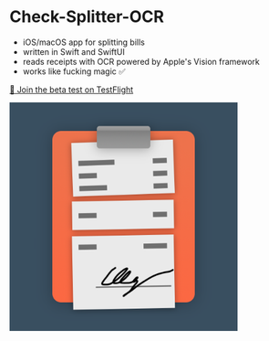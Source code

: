 # Check-Splitter-OCR
- iOS/macOS app for splitting bills
- written in Swift and SwiftUI
- reads receipts with OCR powered by Apple's Vision framework
- works like fucking magic ✅

[🔗 Join the beta test on TestFlight](https://testflight.apple.com/join/AUBmtu4l)

<img src="Splitter/Assets.xcassets/AppIcon.appiconset/check-splitter-icon.png" alt="app icon" width="400"/>
